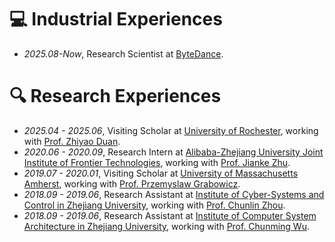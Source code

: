 
# 💻 Industrial Experiences
- *2025.08-Now*, Research Scientist at [ByteDance](https://www.bytedance.com/en/).

# 🔍 Research Experiences
- *2025.04 - 2025.06*, Visiting Scholar at [University of Rochester](https://www.rochester.edu/), working with [Prof. Zhiyao Duan](https://www.hajim.rochester.edu/ece/people/faculty/duan_zhiyao).
- *2020.06 - 2020.09*, Research Intern at [Alibaba-Zhejiang University Joint Institute of Frontier Technologies](https://azft.alibaba.com/), working with [Prof. Jianke Zhu](https://person.zju.edu.cn/en/jkzhu).
- *2019.07 - 2020.01*, Visiting Scholar at [University of Massachusetts Amherst](https://www.umass.edu/), working with [Prof. Przemyslaw Grabowicz](https://www.cics.umass.edu/about/directory/przemyslaw-grabowicz).
- *2018.09 - 2019.06*, Research Assistant at [Institute of Cyber-Systems and Control in Zhejiang University](http://www.cse.zju.edu.cn/cseenglish/main.htm), working with [Prof. Chunlin Zhou](https://person.zju.edu.cn/en/c_zhou).
- *2018.09 - 2019.06*, Research Assistant at [Institute of Computer System Architecture in Zhejiang University](http://www.en.cs.zju.edu.cn/jsjxtjgywlaqyjs/list.htm), working with [Prof. Chunming Wu](https://person.zju.edu.cn/en/0095168).
